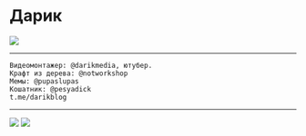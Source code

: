 # Дарик

![](https://i.imgur.com/m3Q93V8.png)

---

```
Видеомонтажер: @darikmedia, ютубер.
Крафт из дерева: @notworkshop
Мемы: @pupaslupas
Кошатник: @pesyadick
t.me/darikblog
```

---

[![](https://cdn-icons-png.flaticon.com/128/906/906377.png)](https://t.me/@notdarik)
[![](https://cdn-icons.flaticon.com/png/128/4494/premium/4494488.png?token=exp=1646597395~hmac=b50e075bd6c243befd4951173fa39558)](https://www.instagram.com/notdarik/)
